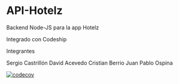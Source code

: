 # API-Hotelz
Backend Node-JS para la app Hotelz

Integrado con Codeship

Integrantes

Sergio Castrillón
David Acevedo
Cristian Berrio
Juan Pablo Ospina

[![codecov](https://codecov.io/gh/SergioCastri/API-Hotelz/branch/development/graph/badge.svg)](https://codecov.io/gh/SergioCastri/API-Hotelz)
